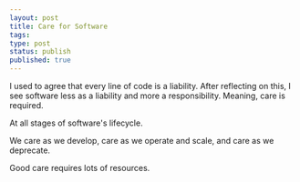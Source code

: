 ```yaml
---
layout: post
title: Care for Software
tags:
type: post
status: publish
published: true
---
```


I used to agree that every line of code is a liability. After reflecting on
this, I see software less as a liability and more a responsibility. Meaning,
care is required.

At all stages of software's lifecycle.

We care as we develop, care as we operate and scale, and care as we deprecate.

Good care requires lots of resources.
